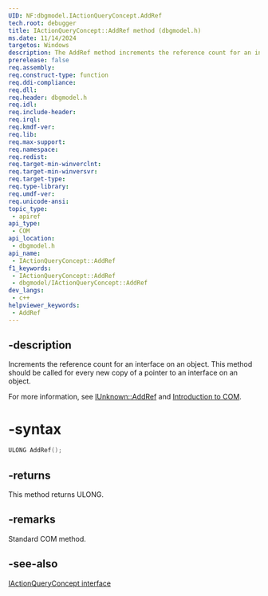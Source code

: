 ```yaml
---
UID: NF:dbgmodel.IActionQueryConcept.AddRef
tech.root: debugger
title: IActionQueryConcept::AddRef method (dbgmodel.h)
ms.date: 11/14/2024
targetos: Windows
description: The AddRef method increments the reference count for an interface on an object. This method belongs to the IActionQueryConcept interface.
prerelease: false
req.assembly: 
req.construct-type: function
req.ddi-compliance: 
req.dll: 
req.header: dbgmodel.h
req.idl: 
req.include-header: 
req.irql: 
req.kmdf-ver: 
req.lib: 
req.max-support: 
req.namespace: 
req.redist: 
req.target-min-winverclnt: 
req.target-min-winversvr: 
req.target-type: 
req.type-library: 
req.umdf-ver: 
req.unicode-ansi: 
topic_type:
 - apiref
api_type:
 - COM
api_location:
 - dbgmodel.h
api_name:
 - IActionQueryConcept::AddRef
f1_keywords:
 - IActionQueryConcept::AddRef
 - dbgmodel/IActionQueryConcept::AddRef
dev_langs:
 - c++
helpviewer_keywords:
 - AddRef
---
```


## -description

Increments the reference count for an interface on an object. This method should be called for every new copy of a pointer to an interface on an object. 

For more information, see [IUnknown::AddRef](/windows/win32/api/unknwn/nf-unknwn-iunknown-addref) and [Introduction to COM](/cpp/atl/introduction-to-com).

# -syntax

```cpp
ULONG AddRef();
```

## -returns

This method returns ULONG.

## -remarks

Standard COM method.

## -see-also

[IActionQueryConcept interface](nn-dbgmodel-iactionqueryconcept.md)

